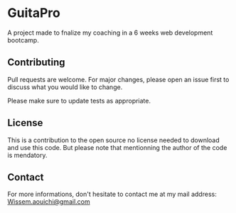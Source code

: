 # GuitaPro

A project made to fnalize my coaching in a 6 weeks web development bootcamp.

## Contributing
Pull requests are welcome. For major changes, please open an issue first to discuss what you would like to change.

Please make sure to update tests as appropriate.

## License
This is a contribution to the open source no license needed to download and use this code. But please note that mentionning the author of the code is mendatory.

## Contact
For more informations, don't hesitate to contact me at my mail address:
Wissem.aouichi@gmail.com
